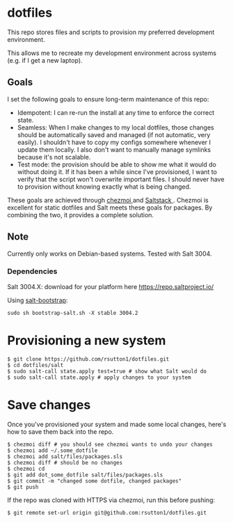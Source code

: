 # dotfiles

This repo stores files and scripts to provision my preferred development
environment.

This allows me to recreate my development environment across systems (e.g. if I
get a new laptop).

## Goals

I set the following goals to ensure long-term maintenance of this repo:

  - Idempotent: I can re-run the install at any time to enforce the correct
    state.
  - Seamless: When I make changes to my local dotfiles, those changes should be
    automatically saved and managed (if not automatic, very easily). I
    shouldn't have to copy my configs somewhere whenever I update them locally.
    I also don't want to manually manage symlinks because it's not scalable.
  - Test mode: the provision should be able to show me what it would do without
    doing it. If it has been a while since I've provisioned, I want to verify
    that the script won't overwrite important files. I should never have to
    provision without knowing exactly what is being changed.

These goals are achieved through [ chezmoi ](https://www.chezmoi.io/) and [
Saltstack ](https://saltproject.io/). Chezmoi is excellent for static dotfiles
and Salt meets these goals for packages. By combining the two, it provides a
complete solution.

## Note

Currently only works on Debian-based systems. Tested with Salt 3004.

### Dependencies

Salt 3004.X: download for your platform here https://repo.saltproject.io/

Using [salt-bootstrap](https://github.com/saltstack/salt-bootstrap#id4):
```
sudo sh bootstrap-salt.sh -X stable 3004.2
```

# Provisioning a new system

```
$ git clone https://github.com/rsutton1/dotfiles.git
$ cd dotfiles/salt
$ sudo salt-call state.apply test=true # show what Salt would do
$ sudo salt-call state.apply # apply changes to your system
```

# Save changes

Once you've provisioned your system and made some local changes, here's how to
save them back into the repo.

```
$ chezmoi diff # you should see chezmoi wants to undo your changes
$ chezmoi add ~/.some_dotfile
$ chezmoi add salt/files/packages.sls
$ chezmoi diff # should be no changes
$ chezmoi cd
$ git add dot_some_dotfile salt/files/packages.sls
$ git commit -m "changed some dotfile, changed packages"
$ git push
```

If the repo was cloned with HTTPS via chezmoi, run this before pushing:

```
$ git remote set-url origin git@github.com:rsutton1/dotfiles.git
```
